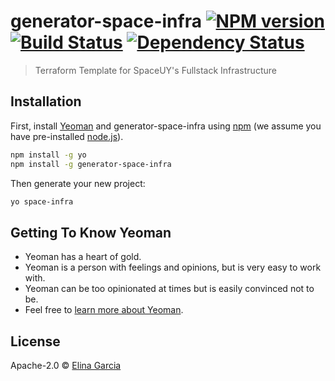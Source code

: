 # generator-space-infra [![NPM version][npm-image]][npm-url] [![Build Status][travis-image]][travis-url] [![Dependency Status][daviddm-image]][daviddm-url]
> Terraform Template for SpaceUY&#39;s Fullstack Infrastructure

## Installation

First, install [Yeoman](http://yeoman.io) and generator-space-infra using [npm](https://www.npmjs.com/) (we assume you have pre-installed [node.js](https://nodejs.org/)).

```bash
npm install -g yo
npm install -g generator-space-infra
```

Then generate your new project:

```bash
yo space-infra
```

## Getting To Know Yeoman

 * Yeoman has a heart of gold.
 * Yeoman is a person with feelings and opinions, but is very easy to work with.
 * Yeoman can be too opinionated at times but is easily convinced not to be.
 * Feel free to [learn more about Yeoman](http://yeoman.io/).

## License

Apache-2.0 © [Elina Garcia]()


[npm-image]: https://badge.fury.io/js/generator-space-infra.svg
[npm-url]: https://npmjs.org/package/generator-space-infra
[travis-image]: https://travis-ci.com/iontechnian/generator-space-infra.svg?branch=master
[travis-url]: https://travis-ci.com/iontechnian/generator-space-infra
[daviddm-image]: https://david-dm.org/iontechnian/generator-space-infra.svg?theme=shields.io
[daviddm-url]: https://david-dm.org/iontechnian/generator-space-infra
